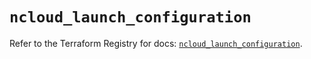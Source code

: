 # `ncloud_launch_configuration`

Refer to the Terraform Registry for docs: [`ncloud_launch_configuration`](https://registry.terraform.io/providers/navercloudplatform/ncloud/4.0.4/docs/resources/launch_configuration).
